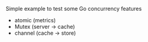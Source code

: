 Simple example to test some Go concurrency features
* atomic (metrics)
* Mutex (server -> cache)
* channel (cache -> store)
